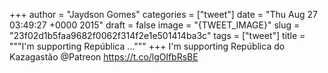 
+++
author = "Jaydson Gomes"
categories = ["tweet"]
date = "Thu Aug 27 03:49:27 +0000 2015"
draft = false
image = "{TWEET_IMAGE}"
slug = "23f02d1b5faa9682f0062f314f2e1e501414ba3c"
tags = ["tweet"]
title = """I'm supporting República ..."""
+++
I'm supporting República do Kazagastão @Patreon https://t.co/lgOlfbRsBE
